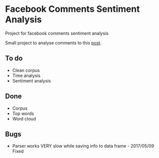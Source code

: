 # Facebook Comments Sentiment Analysis
Project for facebook comments sentiment analysis

Small project to analyse comments to this [post](https://www.facebook.com/permalink.php?story_fbid=621724294649235&id=100004350093268).

## To do
- Clean corpus
- Time analysis
- Sentiment analysis

## Done
- Corpus
- Top words
- Word cloud

## Bugs
- Parser works VERY slow while saving info to data frame - 2017/05/09 Fixed
